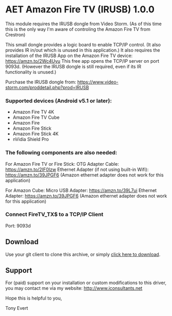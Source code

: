 # AET Amazon Fire TV (IRUSB) 1.0.0

This module requires the IRUSB dongle from Video Storm. 
(As of this time this is the only way I'm aware of controling the Amazon Fire TV from Crestron)

This small dongle provides a logic board to enable TCP/IP control. (It also provides IR in/out which is unused in this application.) 
It also requires the installation of the IRUSB App on the Amazon Fire TV device: https://amzn.to/2Wc4Uyu
This free app opens the TCP/IP server on port 9093d. (However the IRUSB dongle is still required, even if its IR functionality is unused.)

Purchase the IRUSB dongle from:
https://www.video-storm.com/proddetail.php?prod=IRUSB

### Supported devices (Android v5.1 or later):
- Amazon Fire TV 4K
- Amazon Fire TV Cube
- Amazon Fire
- Amazon Fire Stick
- Amazon Fire Stick 4K
- nVidia Shield Pro

### The following components are also needed:

  For Amazon Fire TV or Fire Stick:
    OTG Adapter Cable: https://amzn.to/2IF0Izw
    Ethernet Adapter (if not using built-in Wifi): https://amzn.to/39JPGF6 (Amazon ethernet adapter does not work for this application)

  For Amazon Cube:
    Micro USB Adapter: https://amzn.to/39L7ui
    Ethernet Adapter: https://amzn.to/39JPGF6 (Amazon ethernet adapter does not work for this application)

### Connect FireTV_TX$ to a TCP/IP Client
  Port: 9093d

## Download
Use your glt client to clone this archive, or simply [click here to download](https://github.com/tony722/Crestron-AmazonFireTV-IRUSB/archive/master.zip).

## Support
For (paid) support on your installation or custom modifications to this driver, you may contact me via my website:
http://www.iconsultants.net

Hope this is helpful to you,

Tony Evert
